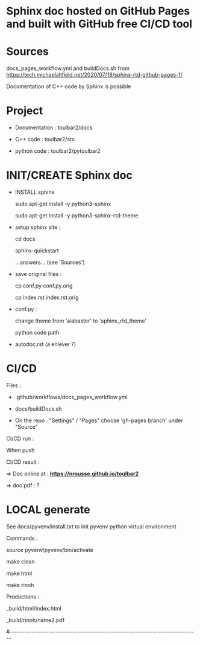 
# Sphinx doc hosted on GitHub Pages and built with GitHub free CI/CD tool

Sources 
=======

docs_pages_workflow.yml and buildDocs.sh from
https://tech.michaelaltfield.net/2020/07/18/sphinx-rtd-github-pages-1/

Documentation of C++ code by Sphinx is possible

Project
=======

  - Documentation : toulbar2/docs

  - C++ code : toulbar2/src

  - python code : toulbar2/pytoulbar2

INIT/CREATE Sphinx doc
======================

- INSTALL sphinx

  sudo apt-get install -y python3-sphinx

  sudo apt-get install -y python3-sphinx-rtd-theme

- setup sphinx site  :

  cd docs

  sphinx-quickstart

  ...answers... (see 'Sources')

- save original files :

  cp conf.py conf.py.orig

  cp index.rst index.rst.orig

- conf.py :

  change theme from 'alabaster' to 'sphinx_rtd_theme'

  python code path

- autodoc.rst (a enlever ?)

CI/CD
=====

Files :

  - .github/workflows/docs_pages_workflow.yml

  - docs/buildDocs.sh

+ On the repo : "Settings" / "Pages" choose 'gh-pages branch' under "Source"

CI/CD run :

   When push

CI/CD result :

  => Doc online at : **https://nrousse.github.io/toulbar2**

  => doc.pdf : ?

LOCAL generate
==============

See docs/pyvenv/install.txt to init pyvenv python virtual environment

Commands :

  source pyvenv/pyvenv/bin/activate

  make clean

  make html

  make rinoh

Productions :

  _build/html/index.html

  _build/rinoh/name2.pdf

#------------------------------------------------------------------------------

